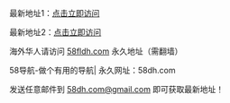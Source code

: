 最新地址1：[点击立即访问](https://www.58dizhi.org/?gitfby)

最新地址2：[点击立即访问](https://www.58dizhi.org/?gitfby)

海外华人请访问 [58fldh.com](https://www.58fldh.com/?gitfby) 永久地址（需翻墙）

58导航-做个有用的导航| 永久网址：58dh.com

发送任意邮件到 58dh.com@gmail.com 即可获取最新地址！
